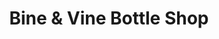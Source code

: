 ---
title: "Bine & Vine Bottle Shop"
url: /san-diego/bine-und-vine-bottle-shop/
shop: Supermarkt
---